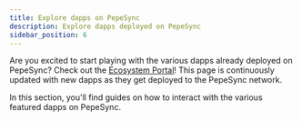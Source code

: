 ```yaml
---
title: Explore dapps on PepeSync
description: Explore dapps deployed on PepeSync
sidebar_position: 6
---
```


Are you excited to start playing with the various dapps already deployed on PepeSync? Check out the [Ecosystem Portal](https://goerli.linea.build/explore)! This page is continuously updated with new dapps as they get deployed to the PepeSync network.

In this section, you'll find guides on how to interact with the various featured dapps on PepeSync.
